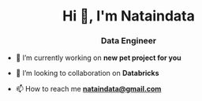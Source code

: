 <h1 align="center">Hi 👋, I'm Nataindata</h1>
<h3 align="center">Data Engineer</h3>

- 🔭 I’m currently working on **new pet project for you**

- 👯 I’m looking to collaboration on **Databricks**

- 📫 How to reach me **nataindata@gmail.com**

